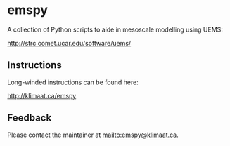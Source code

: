 # emspy

A collection of Python scripts to aide in mesoscale modelling using UEMS:

<http://strc.comet.ucar.edu/software/uems/>

## Instructions

Long-winded instructions can be found here:

<http://klimaat.ca/emspy>

## Feedback

Please contact the maintainer at <mailto:emspy@klimaat.ca>.

